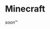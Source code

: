 <script setup>
    import YoutubeEmbed from '../../components/YoutubeEmbed.vue'
</script>

# Minecraft

*soon*™

<YoutubeEmbed watchId="DM52HxaLK-Y"/>
